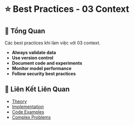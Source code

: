 # ⭐ Best Practices - 03 Context

## 🎯 Tổng Quan

Các best practices khi làm việc với 03 context.

- **Always validate data**
- **Use version control**
- **Document code and experiments**
- **Monitor model performance**
- **Follow security best practices**

## 🔗 Liên Kết Liên Quan

- [Theory](./THEORY_03_context.md)
- [Implementation](./IMPLEMENTATION_03_context.md)
- [Code Examples](./CODE_EXAMPLES_03_context.md)
- [Complex Problems](./COMPLEX_PROBLEMS.md)
